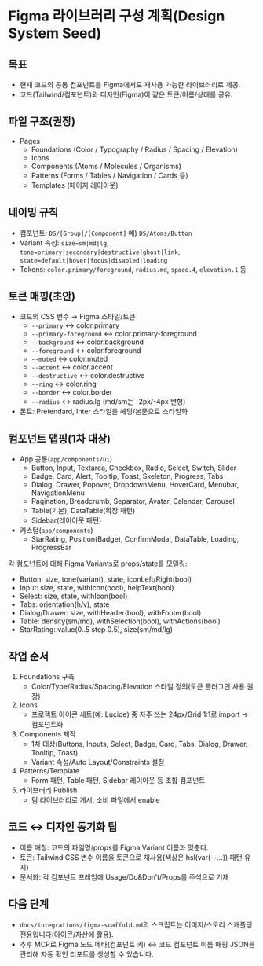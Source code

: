 # Figma 라이브러리 구성 계획(Design System Seed)

## 목표
- 현재 코드의 공통 컴포넌트를 Figma에서도 재사용 가능한 라이브러리로 제공.
- 코드(Tailwind/컴포넌트)와 디자인(Figma)이 같은 토큰/이름/상태를 공유.

## 파일 구조(권장)
- Pages
  - Foundations (Color / Typography / Radius / Spacing / Elevation)
  - Icons
  - Components (Atoms / Molecules / Organisms)
  - Patterns (Forms / Tables / Navigation / Cards 등)
  - Templates (페이지 레이아웃)

## 네이밍 규칙
- 컴포넌트: `DS/[Group]/[Component]` 예) `DS/Atoms/Button`
- Variant 속성: `size=sm|md|lg`, `tone=primary|secondary|destructive|ghost|link`, `state=default|hover|focus|disabled|loading`
- Tokens: `color.primary/foreground`, `radius.md`, `space.4`, `elevation.1` 등

## 토큰 매핑(초안)
- 코드의 CSS 변수 → Figma 스타일/토큰
  - `--primary` ↔ color.primary
  - `--primary-foreground` ↔ color.primary-foreground
  - `--background` ↔ color.background
  - `--foreground` ↔ color.foreground
  - `--muted` ↔ color.muted
  - `--accent` ↔ color.accent
  - `--destructive` ↔ color.destructive
  - `--ring` ↔ color.ring
  - `--border` ↔ color.border
  - `--radius` ↔ radius.lg (md/sm는 -2px/-4px 변형)
- 폰트: Pretendard, Inter 스타일을 헤딩/본문으로 스타일화

## 컴포넌트 맵핑(1차 대상)
- App 공통(`app/components/ui`)
  - Button, Input, Textarea, Checkbox, Radio, Select, Switch, Slider
  - Badge, Card, Alert, Tooltip, Toast, Skeleton, Progress, Tabs
  - Dialog, Drawer, Popover, DropdownMenu, HoverCard, Menubar, NavigationMenu
  - Pagination, Breadcrumb, Separator, Avatar, Calendar, Carousel
  - Table(기본), DataTable(확장 패턴)
  - Sidebar(레이아웃 패턴)
- 커스텀(`app/components`)
  - StarRating, Position(Badge), ConfirmModal, DataTable, Loading, ProgressBar

각 컴포넌트에 대해 Figma Variants로 props/state를 모델링:
- Button: size, tone(variant), state, iconLeft/Right(bool)
- Input: size, state, withIcon(bool), helpText(bool)
- Select: size, state, withIcon(bool)
- Tabs: orientation(h/v), state
- Dialog/Drawer: size, withHeader(bool), withFooter(bool)
- Table: density(sm/md), withSelection(bool), withActions(bool)
- StarRating: value(0..5 step 0.5), size(sm/md/lg)

## 작업 순서
1) Foundations 구축
   - Color/Type/Radius/Spacing/Elevation 스타일 정의(토큰 플러그인 사용 권장)
2) Icons
   - 프로젝트 아이콘 세트(예: Lucide) 중 자주 쓰는 24px/Grid 1:1로 import → 컴포넌트화
3) Components 제작
   - 1차 대상(Buttons, Inputs, Select, Badge, Card, Tabs, Dialog, Drawer, Tooltip, Toast)
   - Variant 속성/Auto Layout/Constraints 설정
4) Patterns/Template
   - Form 패턴, Table 패턴, Sidebar 레이아웃 등 조합 컴포넌트
5) 라이브러리 Publish
   - 팀 라이브러리로 게시, 소비 파일에서 enable

## 코드 ↔ 디자인 동기화 팁
- 이름 매칭: 코드의 파일명/props를 Figma Variant 이름과 맞춘다.
- 토큰: Tailwind CSS 변수 이름을 토큰으로 재사용(색상은 hsl(var(--...)) 패턴 유지)
- 문서화: 각 컴포넌트 프레임에 Usage/Do&Don’t/Props를 주석으로 기재

## 다음 단계
- `docs/integrations/figma-scaffold.md`의 스크립트는 이미지/스토리 스캐폴딩 전용입니다(아이콘/자산에 활용).
- 추후 MCP로 Figma 노드 메타(컴포넌트 키) ↔ 코드 컴포넌트 이름 매핑 JSON을 관리해 자동 확인 리포트를 생성할 수 있습니다.


